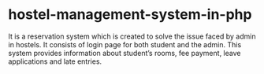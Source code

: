 # hostel-management-system-in-php
It is a reservation system which is created to solve the issue faced by admin in hostels.
It consists of login page for both student and the admin.
 This system provides information about student’s rooms, fee payment, leave applications and late entries.
